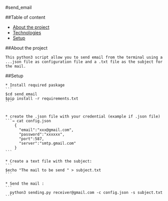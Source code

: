 #send_email

##Table of content
* [About the project](#about-the-project)
* [Technologies](#technologies)
* [Setup](#setup)

##About the project

    This python3 script allow you to send email from the terminal using a ...json file as configuration file and a .txt file as the subject for the mail.

##Setup
    
    * Install required paskage
    ```
    $cd send_email
    $pip install -r requirements.txt
    ```
    
    
    * create the .json file with your credential (example if .json file)
    ```→ cat config.json 
        {
          "email":"xxx@gmail.com",
          "password":"xxxxxx",
          "port":587,
          "server":"smtp.gmail.com"
        }
    ```

    * Create a text file with the subject:
    ```
    $echo "The mail to be send " > subject.txt
    ```

    * Send the mail :
    ```
      python3 sending.py receiver@gmail.com -c config.json -s subject.txt
    ```
